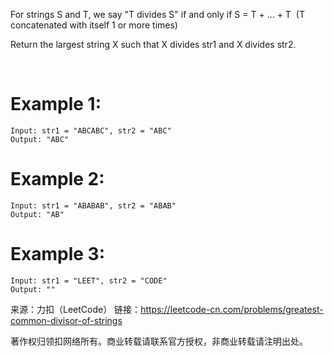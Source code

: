 ﻿For strings S and T, we say "T divides S" if and only if S = T + ... + T  (T concatenated with itself 1 or more times)

Return the largest string X such that X divides str1 and X divides str2.

 

# Example 1:
```
Input: str1 = "ABCABC", str2 = "ABC"
Output: "ABC"
```
# Example 2:
```
Input: str1 = "ABABAB", str2 = "ABAB"
Output: "AB"
```
# Example 3:
```
Input: str1 = "LEET", str2 = "CODE"
Output: ""
```

来源：力扣（LeetCode）
链接：https://leetcode-cn.com/problems/greatest-common-divisor-of-strings

著作权归领扣网络所有。商业转载请联系官方授权，非商业转载请注明出处。